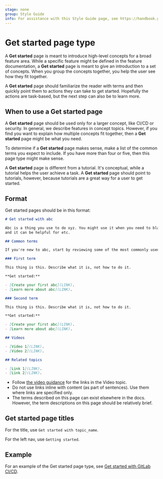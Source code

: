```yaml
---
stage: none
group: Style Guide
info: For assistance with this Style Guide page, see https://handbook.gitlab.com/handbook/product/ux/technical-writing/#assignments-to-other-projects-and-subjects.
---
```


# Get started page type

A **Get started** page is meant to introduce high-level concepts for a broad feature area.
While a specific feature might be defined in the feature documentation,
a **Get started** page is meant to give an introduction to a set of concepts.
When you group the concepts together, you help the user see how they fit together.

A **Get started** page should familiarize the reader with terms and then quickly
point them to actions they can take to get started. Hopefully the actions are
task-based, but the next step can also be to learn more.

## When to use a Get started page

A **Get started** page should be used only for a larger concept,
like CI/CD or security. In general, we describe features in concept topics.
However, if you find you want to explain how multiple concepts fit together,
then a **Get started** page might be what you need.

To determine if a **Get started** page makes sense, make a list
of the common terms you expect to include. If you have more than four or five,
then this page type might make sense.

A **Get started** page is different from a tutorial. It's conceptual, while
a tutorial helps the user achieve a task. A **Get started** page should point
to tutorials, however, because tutorials are a great way for a user to get started.

## Format

Get started pages should be in this format:

```markdown
# Get started with abc

Abc is a thing you use to do xyz. You might use it when you need to blah,
and it can be helpful for etc.

## Common terms

If you're new to abc, start by reviewing some of the most commonly used terms.

### First term

This thing is this. Describe what it is, not how to do it.

**Get started:**

- [Create your first abc](LINK).
- [Learn more about abc](LINK).

### Second term

This thing is this. Describe what it is, not how to do it.

**Get started:**

- [Create your first abc](LINK).
- [Learn more about abc](LINK).

## Videos

- [Video 1](LINK).
- [Video 2](LINK).

## Related topics

- [Link 1](LINK).
- [Link 2](LINK).
```

- Follow [the video guidance](../styleguide/index.md#link-to-video)
  for the links in the Video topic.
- Do not use links inline with content (as part of sentences).
  Use them where links are specified only.
- The terms described on this page can exist elsewhere in the docs.
  However, the term descriptions on this page should be relatively brief.

## Get started page titles

For the title, use `Get started with topic_name`.

For the left nav, use `Getting started`.

## Example

For an example of the Get started page type,
see [Get started with GitLab CI/CD](../../../ci/index.md).
